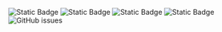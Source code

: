 ![Static Badge](https://img.shields.io/badge/blacklists-60-000000) ![Static Badge](https://img.shields.io/badge/blacklisted-2714089-cc0000) ![Static Badge](https://img.shields.io/badge/whitelisted-2242-00CC00) ![Static Badge](https://img.shields.io/badge/streaming_blacklist-28106-000000) ![GitHub issues](https://img.shields.io/github/issues/fabriziosalmi/blacklists)
